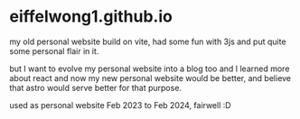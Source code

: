 # eiffelwong1.github.io

my old personal website build on vite, had some fun with 3js and put quite some personal flair in it.

but I want to evolve my personal website into a blog too and I learned more about react and now my new personal website would be better, and believe that astro would serve better for that purpose.

used as personal website Feb 2023 to Feb 2024, fairwell :D
